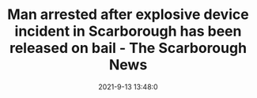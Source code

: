 ---
"title": "Man arrested after explosive device incident in Scarborough has been released on bail - The Scarborough News"
"date": "2021-9-13 13:48:0"
"feed_name": "GOOGLENEWSCONSTRUCTION"
"feed_website": "https://news.google.com/search?q=construction%2Bincident&hl=en-US&gl=US&ceid=US:en"
"feed_rss": "https://news.google.com/rss/search?q=construction%2Bincident&hl=en-US&gl=US&ceid=US:en"
"link": "https://www.thescarboroughnews.co.uk/news/crime/man-arrested-after-explosive-device-incident-in-scarborough-has-been-released-on-bail-3381202"
"file": "_posts/2021-1-1-a10cb87069a5415807d3847538187b306497473d.md"
"accident": "1"
"drilling": "1"
---